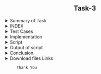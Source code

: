 
<h2 align="center">Task-3</h2>

<details>
  <summary> Summary of Task </summary>
  
    1- Write a script in Shell.
     
    2- This script has been used to download 2 google sheets. 
     
    3- Both of those Google sheets will have the formate csv file. 
     
    4- Only the name, Average and Sum columns and their values should be printed. 
  
</details>

<details>
<summary> INDEX </summary>
  
  
   1- Test cases
   
   2- Implementation 
   
   3- Script 
   
   4- Output of script
   
   5- Conclusion 
   
   6- download files links 
  
  </details>

<details>
  <summary> Test Cases </summary>
  
| **SR-No.** | **TEST CASE** | **COMMAND** | **TEST OUTCOME** | **EXPECTED OUTCOME** | **STATUS** | **REMARKS** |
| --- | --- | --- | --- | --- | --- | ---- |  
| **1** | First, we converted the link of the spreadsheet to the csv format | No Command |After that, We went to publish to the web option then change the spreadsheet link in csv format | After using Publish to the web option in Spreadsheet succesully got the link of Spreadsheet in csv format  | **Passed** | Testing has been passed |
| **2** | Download the spreadsheet | wget -q url of Spreadsheet | We used Wget command to download the spreadsheet in csv format. | After using wget command Spreadsheet successfully download in csv format.  | **Passed** | Testing has been passed |
| **3** | Rename the download file | mv "pub?output=csv" my11.csv | Using mv command  downloaded file successfully  rename. | After using mv command download file was successfully renamed.  | **Passed** | Testing has been passed |
| **4** | Get the output in NAME,AVRAGE and SUM | AWK command | Using awk command got the result of three columns NAME, AVERAGE and SUM | After using awk command, we got the result of 3 columns.Name,average,Sum |  **Passed** | Testing has been passed |
| **5** |After add any column in Spreadsheet  | No command | Using insert option added  any column in spreadsheet got the update result and added column is showing in csv file.| After that when we used inset option, we added any column in the spreadsheet, so we got the result of the update column and added column is showing in csv file.|  **Passed** | Testing has been passed |
| **6** |After add any ROW in Spreadsheet  | No command | Using insert option added any ROW in spreadsheet got the update result and added ROW is showing in csv file.| After that when we used the insert option,we added any row in the spreadsheet,so we got the result of the update row.and added ROW is showing in csv file.|  **Passed** | Testing has been passed |
  
  </details>
  
  <details>
  <summary> Implementation </summary>
  
In this script, first of all I went to publish to the web option and copied the csv link to the spreadsheet
then I used wget command to download the link of the spreadsheet and rename the download file with the mv command.
after that i used awk command to get the required output.
  
  </details>
  
  <details>
  <summary> Script </summary>
  
  </details>
  
  <details>
  <summary> Output of script </summary>
  </details>
  
  <details>
  <summary> Conclusion </summary>
  
  I would like to share my experience while doing this work. The given script is doing its job correctly.
  
  </details>
  
  <details>
  <summary> Download files Links </summary>
  
#### Download the google sheet in csv format for evaluation of self and others on the basis of previous performance.
- [Link for download csv file 1](https://docs.google.com/spreadsheets/d/e/2PACX-1vQjSvAMnKpqXy4p1ZCwoBl3OT4YAC3V8p-YKnciBTuPg-GDlVTJkCRNxYQqG_V99d7r6qTYL8OVrW2E/pub?output=csv)


#### Download the google sheet in  csv format for evaluation of self and others on the basis of task1
- [Link for download csv file 2](https://docs.google.com/spreadsheets/d/e/2PACX-1vRpppfbIt8hE4xJYHJrvUFtDN22PotSOgvmKjYluc5sm97RBw6cOmuWSxpaiiiWp1pGthVTJqQ_egkE/pub?output=csv)


  </details>

```
     Thank You
```
